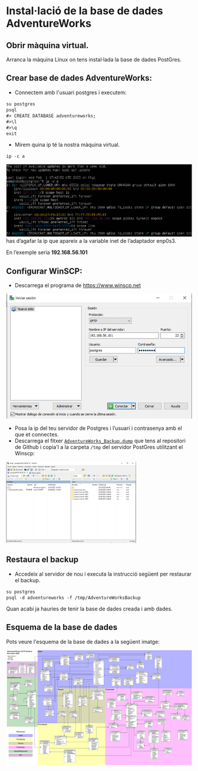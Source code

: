 # Instal·lació de la base de dades AdventureWorks

## Obrir màquina virtual.

 Arranca la màquina Linux on tens instal·lada la base de dades PostGres.

## Crear base de dades AdventureWorks:

* Connectem amb l'usuari postgres i executem: 
  
```
su postgres
psql
#> CREATE DATABASE adventureworks;
#>\l 
#>\q
exit
```

* Mirem quina ip té la nostra màquina virtual.
```
ip -c a
```

![Image1](https://github.com/fbarraga/Postgres-DB/blob/main/UF2/Databases/adventureworks/images/image1.png?raw=true)
has d’agafar la ip que apareix a la variable inet de l’adaptador enp0s3.

En l’exemple seria **192.168.56.101**

## Configurar WinSCP:

* Descarrega el programa de https://www.winscp.net

![Image2](https://github.com/fbarraga/Postgres-DB/blob/main/UF2/Databases/adventureworks/images/image2.png?raw=true)

* Posa la ip del teu servidor de Postgres i l’usuari i contrasenya amb el que et connectes.
* Descarrega el fitxer [`AdventureWorks_Backup.dump`](https://github.com/fbarraga/Postgres-DB/blob/main/UF2/Databases/adventureworks/AdventureWorks_Backup.dump?raw=true) que tens al repositori de  Github i copia'l a la carpeta `/tmp` del servidor PostGres utilitzant el Winscp:
  
<img src="https://github.com/fbarraga/Postgres-DB/blob/main/UF2/Databases/adventureworks/images/image3.png?raw=true" width="70%" />


## Restaura el backup  

* Accedeix al servidor de nou i executa la instrucció següent per restaurar el backup.
```
su postgres
psql -d adventureworks -f /tmp/AdventureWorksBackup
```

Quan acabi ja hauries de tenir la base de dades creada i amb dades.

## Esquema de la base de dades

Pots veure l'esquema de la base de dades a la següent imatge:

![Image4](https://github.com/fbarraga/Postgres-DB/blob/main/UF2/Databases/adventureworks/images/AdventureWorks_schema.png?raw=true)